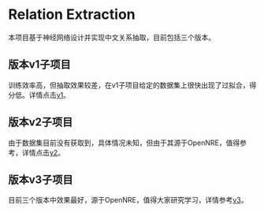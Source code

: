 # Relation Extraction

本项目基于神经网络设计并实现中文关系抽取，目前包括三个版本。

## 版本v1子项目
训练效率高，但抽取效果较差，在v1子项目给定的数据集上很快出现了过拟合，得分低。详情点击[v1](v1/README.md)。

## 版本v2子项目
由于数据集目前没有获取到，具体情况未知，但由于其源于OpenNRE，值得参考，详情点击[v2](v2/README.md)。

## 版本v3子项目
目前三个版本中效果最好，源于OpenNRE，值得大家研究学习，详情参考[v3](v3/README.md)。
